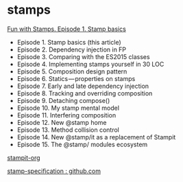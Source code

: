 
# stamps

[Fun with Stamps. Episode 1. Stamp basics](https://medium.com/@koresar/fun-with-stamps-episode-1-stamp-basics-e0627d81efe0)

- Episode 1. Stamp basics (this article)
- Episode 2. Dependency injection in FP
- Episode 3. Comparing with the ES2015 classes
- Episode 4. Implementing stamps yourself in 30 LOC
- Episode 5. Composition design pattern
- Episode 6. Statics — properties on stamps
- Episode 7. Early and late dependency injection
- Episode 8. Tracking and overriding composition
- Episode 9. Detaching compose()
- Episode 10. My stamp mental model
- Episode 11. Interfering composition
- Episode 12. New @stamp home
- Episode 13. Method collision control
- Episode 14. New @stamp/it as a replacement of Stampit
- Episode 15. The @stamp/ modules ecosystem

[stampit-org](https://github.com/stampit-org)

[stamp-specification : github.com](https://github.com/stampit-org/stamp-specification)
